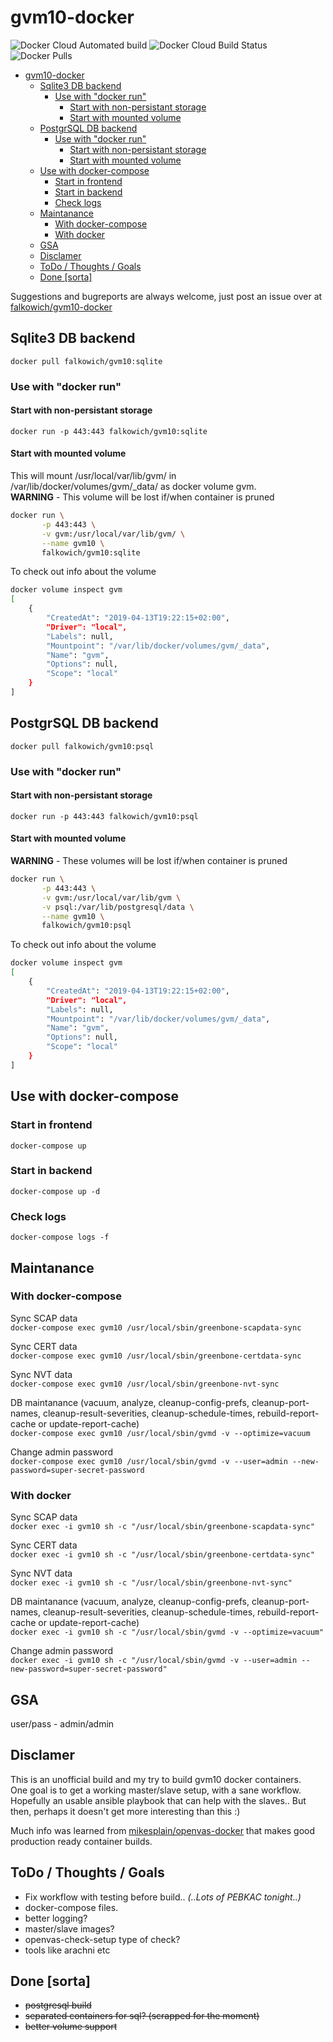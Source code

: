 # gvm10-docker

![Docker Cloud Automated build](https://img.shields.io/docker/cloud/automated/falkowich/gvm10.svg?style=plastic) ![Docker Cloud Build Status](https://img.shields.io/docker/cloud/build/falkowich/gvm10.svg?style=plastic)  ![Docker Pulls](https://img.shields.io/docker/pulls/falkowich/gvm10.svg?style=plastic)

- [gvm10-docker](#gvm10-docker)
  - [Sqlite3 DB backend](#sqlite3-db-backend)
    - [Use with "docker run"](#use-with-%22docker-run%22)
      - [Start with non-persistant storage](#start-with-non-persistant-storage)
      - [Start with mounted volume](#start-with-mounted-volume)
  - [PostgrSQL DB backend](#postgrsql-db-backend)
    - [Use with "docker run"](#use-with-%22docker-run%22-1)
      - [Start with non-persistant storage](#start-with-non-persistant-storage-1)
      - [Start with mounted volume](#start-with-mounted-volume-1)
  - [Use with docker-compose](#use-with-docker-compose)
    - [Start in frontend](#start-in-frontend)
    - [Start in backend](#start-in-backend)
    - [Check logs](#check-logs)
  - [Maintanance](#maintanance)
    - [With docker-compose](#with-docker-compose)
    - [With docker](#with-docker)
  - [GSA](#gsa)
  - [Disclamer](#disclamer)
  - [ToDo / Thoughts / Goals](#todo--thoughts--goals)
  - [Done [sorta]](#done-sorta)

Suggestions and bugreports are always welcome, just post an issue over at [falkowich/gvm10-docker](https://github.com/falkowich/gvm10-docker)

## Sqlite3 DB backend

```docker pull falkowich/gvm10:sqlite```  

### Use with "docker run"

#### Start with non-persistant storage

```docker run -p 443:443 falkowich/gvm10:sqlite```

#### Start with mounted volume

This will mount /usr/local/var/lib/gvm/ in /var/lib/docker/volumes/gvm/_data/ as docker volume gvm.  
**WARNING** - This volume will be lost if/when container is pruned

```bash
docker run \
       -p 443:443 \
       -v gvm:/usr/local/var/lib/gvm/ \
       --name gvm10 \
       falkowich/gvm10:sqlite
```

To check out info about the volume

```bash
docker volume inspect gvm
[
    {
        "CreatedAt": "2019-04-13T19:22:15+02:00",
        "Driver": "local",
        "Labels": null,
        "Mountpoint": "/var/lib/docker/volumes/gvm/_data",
        "Name": "gvm",
        "Options": null,
        "Scope": "local"
    }
]
```

## PostgrSQL DB backend

```docker pull falkowich/gvm10:psql```  

### Use with "docker run"

#### Start with non-persistant storage

```docker run -p 443:443 falkowich/gvm10:psql```

#### Start with mounted volume

**WARNING** - These volumes will be lost if/when container is pruned

```bash
docker run \
       -p 443:443 \
       -v gvm:/usr/local/var/lib/gvm \
       -v psql:/var/lib/postgresql/data \
       --name gvm10 \
       falkowich/gvm10:psql
```

To check out info about the volume

```bash
docker volume inspect gvm
[
    {
        "CreatedAt": "2019-04-13T19:22:15+02:00",
        "Driver": "local",
        "Labels": null,
        "Mountpoint": "/var/lib/docker/volumes/gvm/_data",
        "Name": "gvm",
        "Options": null,
        "Scope": "local"
    }
]
```

## Use with docker-compose

### Start in frontend

```docker-compose up```

### Start in backend

```docker-compose up -d```

### Check logs

```docker-compose logs -f```

## Maintanance

### With docker-compose

Sync SCAP data  
```docker-compose exec gvm10 /usr/local/sbin/greenbone-scapdata-sync```

Sync CERT data  
```docker-compose exec gvm10 /usr/local/sbin/greenbone-certdata-sync```

Sync NVT data  
```docker-compose exec gvm10 /usr/local/sbin/greenbone-nvt-sync```

DB maintanance (vacuum, analyze, cleanup-config-prefs, cleanup-port-names, cleanup-result-severities, cleanup-schedule-times, rebuild-report-cache or update-report-cache)  
```docker-compose exec gvm10 /usr/local/sbin/gvmd -v --optimize=vacuum```

Change admin password  
```docker-compose exec gvm10 /usr/local/sbin/gvmd -v --user=admin --new-password=super-secret-password```

### With docker

Sync SCAP data  
```docker exec -i gvm10 sh -c "/usr/local/sbin/greenbone-scapdata-sync"```

Sync CERT data  
```docker exec -i gvm10 sh -c "/usr/local/sbin/greenbone-certdata-sync"```

Sync NVT data  
```docker exec -i gvm10 sh -c "/usr/local/sbin/greenbone-nvt-sync"```

DB maintanance (vacuum, analyze, cleanup-config-prefs, cleanup-port-names, cleanup-result-severities, cleanup-schedule-times, rebuild-report-cache or update-report-cache)  
```docker exec -i gvm10 sh -c "/usr/local/sbin/gvmd -v --optimize=vacuum"```

Change admin password  
```docker exec -i gvm10 sh -c "/usr/local/sbin/gvmd -v --user=admin --new-password=super-secret-password"```

## GSA

user/pass - admin/admin

## Disclamer

This is an unofficial build and my try to build gvm10 docker containers.  
One goal is to get a working master/slave setup, with a sane workflow.  
Hopefully an usable ansible playbook that can help with the slaves..
But then, perhaps it doesn't get more interesting than this :)

Much info was learned from [mikesplain/openvas-docker](https://github.com/mikesplain/openvas-docker) that makes good production ready container builds.

## ToDo / Thoughts / Goals

- Fix workflow with testing before build.. _(..Lots of PEBKAC tonight..)_
- docker-compose files.
- better logging?
- master/slave images?
- openvas-check-setup type of check?
- tools like arachni etc

## Done [sorta]

- ~~postgresql build~~
- ~~separated containers for sql? (scrapped for the moment)~~
- ~~better volume support~~
